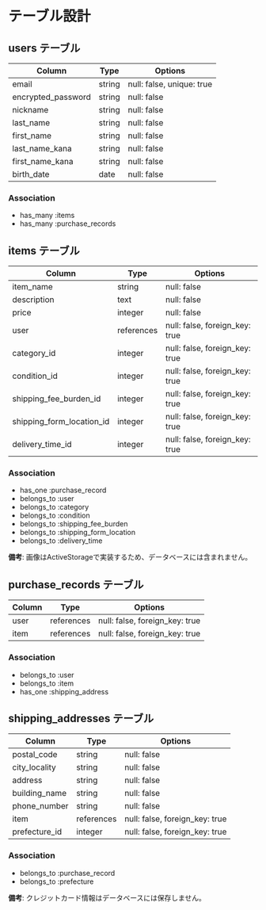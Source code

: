 # テーブル設計

## users テーブル

| Column             | Type    | Options     |
|--------------------|---------|-------------|
| email              | string  | null: false, unique: true |
| encrypted_password | string  | null: false |
| nickname           | string  | null: false |
| last_name          | string  | null: false |
| first_name         | string  | null: false |
| last_name_kana     | string  | null: false |
| first_name_kana    | string  | null: false |
| birth_date         | date    | null: false |

### Association

- has_many :items
- has_many :purchase_records

## items テーブル

| Column                    | Type       | Options     |
|---------------------------|------------|-------------|
| item_name                 | string     | null: false |
| description               | text       | null: false |
| price                     | integer    | null: false |
| user                      | references | null: false, foreign_key: true |
| category_id               | integer    | null: false, foreign_key: true|
| condition_id              | integer    | null: false, foreign_key: true|
| shipping_fee_burden_id    | integer    | null: false, foreign_key: true|
| shipping_form_location_id | integer    | null: false, foreign_key: true|
| delivery_time_id          | integer    | null: false, foreign_key: true|

### Association

- has_one :purchase_record
- belongs_to :user
- belongs_to :category
- belongs_to :condition
- belongs_to :shipping_fee_burden
- belongs_to :shipping_form_location
- belongs_to :delivery_time

**備考**: 画像はActiveStorageで実装するため、データベースには含まれません。

## purchase_records テーブル

| Column | Type       | Options                        |
|--------|------------|--------------------------------|
| user   | references | null: false, foreign_key: true |
| item   | references | null: false, foreign_key: true |

### Association

- belongs_to :user
- belongs_to :item
- has_one :shipping_address

## shipping_addresses テーブル

| Column                | Type       | Options                        |
|-----------------------|------------|--------------------------------|
| postal_code           | string     | null: false                    |
| city_locality         | string     | null: false                    |
| address               | string     | null: false                    |
| building_name         | string     | null: false                    |
| phone_number          | string     | null: false                    |
| item                  | references | null: false, foreign_key: true |
| prefecture_id         | integer    | null: false, foreign_key: true |

### Association

- belongs_to :purchase_record
- belongs_to :prefecture

**備考**: クレジットカード情報はデータベースには保存しません。